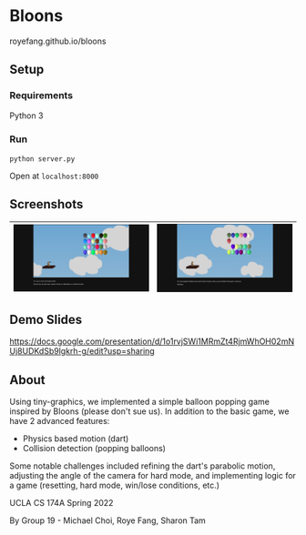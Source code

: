 # Bloons
royefang.github.io/bloons

## Setup

### Requirements

Python 3

### Run

```
python server.py
```

Open at `localhost:8000`

## Screenshots
![start](./assets/start.PNG) | ![lose](./assets/lose.PNG)
|:---:|:---:|

## Demo Slides
https://docs.google.com/presentation/d/1o1rvjSWi1MRmZt4RjmWhOH02mNUj8UDKdSb9lgkrh-g/edit?usp=sharing

## About

Using tiny-graphics, we implemented
a simple balloon popping game inspired by Bloons (please don't sue us). In addition to the basic
game, we have 2 advanced features:

* Physics based motion (dart)
* Collision detection (popping balloons)

Some notable challenges included refining the dart's parabolic motion, adjusting the angle of the camera
for hard mode, and implementing logic for a game (resetting, hard mode, win/lose conditions, etc.)</br>

UCLA CS 174A Spring 2022</br>

By Group 19 - Michael Choi, Roye Fang, Sharon Tam
